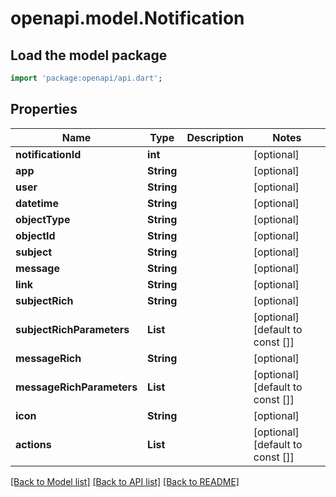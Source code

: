 # openapi.model.Notification

## Load the model package
```dart
import 'package:openapi/api.dart';
```

## Properties
Name | Type | Description | Notes
------------ | ------------- | ------------- | -------------
**notificationId** | **int** |  | [optional] 
**app** | **String** |  | [optional] 
**user** | **String** |  | [optional] 
**datetime** | **String** |  | [optional] 
**objectType** | **String** |  | [optional] 
**objectId** | **String** |  | [optional] 
**subject** | **String** |  | [optional] 
**message** | **String** |  | [optional] 
**link** | **String** |  | [optional] 
**subjectRich** | **String** |  | [optional] 
**subjectRichParameters** | **List<String>** |  | [optional] [default to const []]
**messageRich** | **String** |  | [optional] 
**messageRichParameters** | **List<String>** |  | [optional] [default to const []]
**icon** | **String** |  | [optional] 
**actions** | **List<String>** |  | [optional] [default to const []]

[[Back to Model list]](../README.md#documentation-for-models) [[Back to API list]](../README.md#documentation-for-api-endpoints) [[Back to README]](../README.md)


